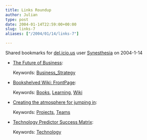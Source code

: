 ```yaml
---
title: Links Roundup
author: Julian
type: post
date: 2004-01-14T22:59:00+00:00
slug: links-7 
aliases: ["/2004/01/14/links-7"]

---
```

Shared bookmarks for [del.icio.us][1] user  [Synesthesia][2] on 2004-1-14

  * [The Future of Business][3]:
   
    Keywords: [Business_Strategy][4]
  * [Bookshelved Wiki: FrontPage][5]:
   
    Keywords: [Books][6], [Learning][7], [Wiki][8]
  * [Creating the atmosphere for jumping in][9]:
   
    Keywords: [Projects][10], [Teams][11]
  * [Technology Predictor Success Matrix][12]:
   
    Keywords: [Technology][13]

 [1]: https://del.icio.us/
 [2]: https://del.icio.us/synesthesia
 [3]: https://blogs.salon.com/0002007/2004/01/14.html#a588 "https://blogs.salon.com/0002007/2004/01/14.html#a588"
 [4]: https://del.icio.us/synesthesia/Business_Strategy
 [5]: https://bookshelved.org/cgi-bin/wiki.pl "https://bookshelved.org/cgi-bin/wiki.pl"
 [6]: https://del.icio.us/synesthesia/Books
 [7]: https://del.icio.us/synesthesia/Learning
 [8]: https://del.icio.us/synesthesia/Wiki
 [9]: https://halmacomber.com/e-tip_archive/e-tip019.html "https://halmacomber.com/e-tip_archive/e-tip019.html"
 [10]: https://del.icio.us/synesthesia/Projects
 [11]: https://del.icio.us/synesthesia/Teams
 [12]: https://www.tbray.org/ongoing/When/200x/2004/01/03/TPM1 "https://www.tbray.org/ongoing/When/200x/2004/01/03/TPM1"
 [13]: https://del.icio.us/synesthesia/Technology